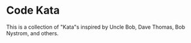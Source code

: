 # Code Kata
This is a collection of "Kata"s inspired by Uncle Bob, Dave Thomas, Bob Nystrom, and others.
